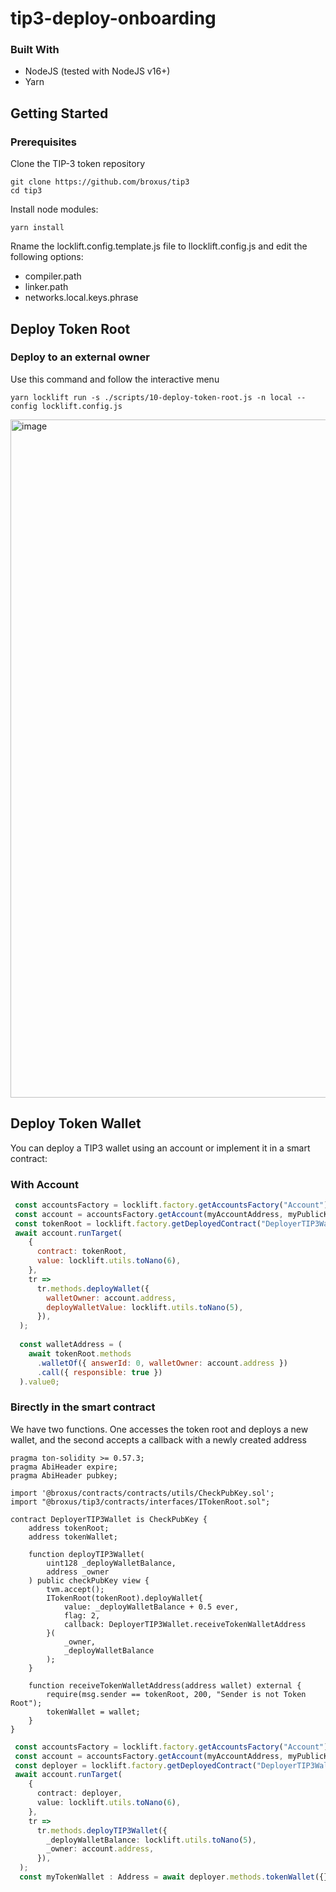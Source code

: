 # tip3-deploy-onboarding

### Built With
- NodeJS (tested with NodeJS v16+)
- Yarn

## Getting Started

### Prerequisites

Clone the TIP-3 token repository
```shell
git clone https://github.com/broxus/tip3
cd tip3
```

Install node modules:

```shell
yarn install
```

Rname the locklift.config.template.js file to llocklift.config.js
and edit the following options:

- compiler.path
- linker.path
- networks.local.keys.phrase

## Deploy Token Root
### Deploy to an external owner

Use this command and follow the interactive menu

```shell
yarn locklift run -s ./scripts/10-deploy-token-root.js -n local --config locklift.config.js
```
<img width="1085" alt="image" src="https://user-images.githubusercontent.com/44075582/181854237-08ff42a0-960f-4f05-90aa-c2d8a4a7074e.png">

## Deploy Token Wallet

You can deploy a TIP3 wallet using an account or implement it in a smart contract:

### With Account
```javascript
 const accountsFactory = locklift.factory.getAccountsFactory("Account");
 const account = accountsFactory.getAccount(myAccountAddress, myPublicKey);
 const tokenRoot = locklift.factory.getDeployedContract("DeployerTIP3Wallet", deployerAddress);
 await account.runTarget(
    {
      contract: tokenRoot,
      value: locklift.utils.toNano(6),
    },
    tr =>
      tr.methods.deployWallet({
        walletOwner: account.address,
        deployWalletValue: locklift.utils.toNano(5),
      }),
  );
  
  const walletAddress = (
    await tokenRoot.methods
      .walletOf({ answerId: 0, walletOwner: account.address })
      .call({ responsible: true })
  ).value0;
```

### Вirectly in the smart contract

We have two functions. One accesses the token root and deploys a new wallet, and the second accepts a callback with a newly created address

```solidity
pragma ton-solidity >= 0.57.3;
pragma AbiHeader expire;
pragma AbiHeader pubkey;

import '@broxus/contracts/contracts/utils/CheckPubKey.sol';
import "@broxus/tip3/contracts/interfaces/ITokenRoot.sol";

contract DeployerTIP3Wallet is CheckPubKey {
    address tokenRoot;
    address tokenWallet;

    function deployTIP3Wallet(
        uint128 _deployWalletBalance,
        address _owner
    ) public checkPubKey view {
        tvm.accept();
        ITokenRoot(tokenRoot).deployWallet{
            value: _deployWalletBalance + 0.5 ever,
            flag: 2,
            callback: DeployerTIP3Wallet.receiveTokenWalletAddress
        }(
            _owner,
            _deployWalletBalance
        );
    }

    function receiveTokenWalletAddress(address wallet) external {
        require(msg.sender == tokenRoot, 200, "Sender is not Token Root");
        tokenWallet = wallet;
    }
}

```



```typescript
 const accountsFactory = locklift.factory.getAccountsFactory("Account");
 const account = accountsFactory.getAccount(myAccountAddress, myPublicKey);
 const deployer = locklift.factory.getDeployedContract("DeployerTIP3Wallet", deployerADdress);
 await account.runTarget(
    {
      contract: deployer,
      value: locklift.utils.toNano(6),
    },
    tr =>
      tr.methods.deployTIP3Wallet({
        _deployWalletBalance: locklift.utils.toNano(5),
        _owner: account.address,
      }),
  );
  const myTokenWallet : Address = await deployer.methods.tokenWallet({}).call({});
```
